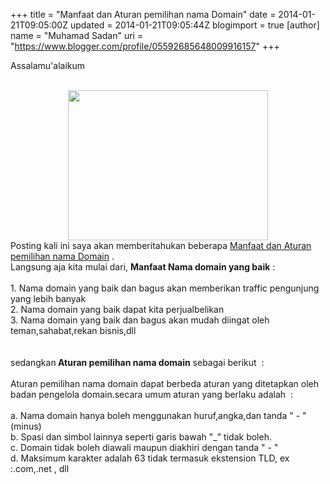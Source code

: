 +++
title = "Manfaat dan Aturan pemilihan nama Domain"
date = 2014-01-21T09:05:00Z
updated = 2014-01-21T09:05:44Z
blogimport = true 
[author]
	name = "Muhamad Sadan"
	uri = "https://www.blogger.com/profile/05592685648009916157"
+++

Assalamu'alaikum<br /><br /><div class="separator" style="clear: both; text-align: center;"><a href="http://blog.dijaminmurah.com/wp-content/uploads/2013/05/domain-name-extensions.jpg" imageanchor="1" style="margin-left: 1em; margin-right: 1em;"><img border="0" src="http://blog.dijaminmurah.com/wp-content/uploads/2013/05/domain-name-extensions.jpg" height="240" width="320" /></a></div>Posting kali ini saya akan memberitahukan beberapa&nbsp;<a href="https://www.blogger.com/blogger.g?blogID=3767643369321096067#editor/target=post;postID=2115029282166291043;onPublishedMenu=posts;onClosedMenu=posts;postNum=0;src=link">Manfaat dan Aturan pemilihan nama Domain</a>&nbsp;.<br />Langsung aja kita mulai dari,&nbsp;<b>Manfaat Nama domain yang baik</b>&nbsp;:<br /><br />1. Nama domain yang baik dan bagus akan memberikan traffic pengunjung yang lebih banyak<br />2. Nama domain yang baik dapat kita perjualbelikan<br />3. Nama domain yang baik dan bagus akan mudah diingat oleh teman,sahabat,rekan bisnis,dll<br /><br /><br />sedangkan<b>&nbsp;Aturan pemilihan nama domain</b>&nbsp;sebagai berikut &nbsp;:<br /><br />Aturan pemilihan nama domain dapat berbeda aturan yang ditetapkan oleh badan pengelola domain.secara umum aturan yang berlaku adalah &nbsp;:<br /><br />a. Nama domain hanya boleh menggunakan huruf,angka,dan tanda " - "(minus)<br />b. Spasi dan simbol lainnya seperti garis bawah "_" tidak boleh.<br />c. Domain tidak boleh diawali maupun diakhiri dengan tanda " - "<br />d. Maksimum karakter adalah 63 tidak termasuk ekstension TLD, ex :.com,.net , dll<br /><br />
